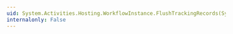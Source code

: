 ```yaml
---
uid: System.Activities.Hosting.WorkflowInstance.FlushTrackingRecords(System.TimeSpan)
internalonly: False
---
```

